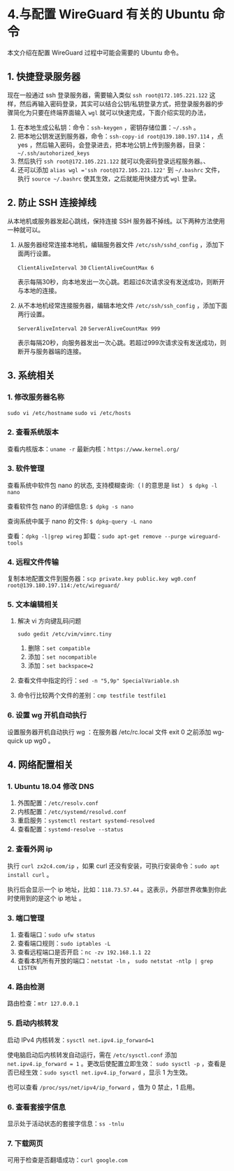 # 4.与配置 WireGuard 有关的 Ubuntu 命令

本文介绍在配置 WireGuard 过程中可能会需要的 Ubuntu 命令。

## 1. 快捷登录服务器

现在一般通过 ssh 登录服务器，需要输入类似  `ssh root@172.105.221.122`  这样，然后再输入密码登录，其实可以结合公钥/私钥登录方式，把登录服务器的步骤简化为只要在终端界面输入 `wgl` 就可以快速完成，下面介绍实现的办法，

1. 在本地生成公私钥：命令：`ssh-keygen` ，密钥存储位置：`~/.ssh` 。
2. 把本地公钥发送到服务器，命令：`ssh-copy-id root@139.180.197.114` ，点 yes ，然后输入密码，会登录进去，把本地公钥上传到服务器，目录： `~/.ssh/autohorized_keys`
3. 然后执行 `ssh root@172.105.221.122` 就可以免密码登录远程服务器。、
4. 还可以添加 `alias wgl ='ssh root@172.105.221.122'` 到 `~/.bashrc` 文件，执行 `source ~/.bashrc` 使其生效，之后就能用快捷方式 `wgl` 登录。

## 2. 防止 SSH 连接掉线

从本地机或服务器发起心跳线，保持连接 SSH 服务器不掉线。以下两种方法使用一种就可以。

1. 从服务器经常连接本地机，编辑服务器文件  `/etc/ssh/sshd_config` ，添加下面两行设置。

   `ClientAliveInterval 30`
   `ClientAliveCountMax 6`

   表示每隔30秒，向本地发出一次心跳。若超过6次请求没有发送成功，则断开与本地的连接。

2. 从不本地机经常连接服务器，编辑本地文件 `/etc/ssh/ssh_config` ，添加下面两行设置。

   `ServerAliveInterval 20`
   `ServerAliveCountMax 999`

   表示每隔20秒，向服务器发出一次心跳。若超过999次请求没有发送成功，则断开与服务器端的连接。

## 3. 系统相关

### 1. 修改服务器名称

`sudo vi /etc/hostname`
`sudo vi /etc/hosts`

### 2. 查看系统版本

查看内核版本：`uname -r`
最新内核：`https://www.kernel.org/`

### 3. 软件管理

查看系统中软件包 nano 的状态, 支持模糊查询:（ l 的意思是 list ）
`$ dpkg -l nano`

查看软件包 nano 的详细信息:
`$ dpkg -s nano`

查询系统中属于 nano 的文件:
`$ dpkg-query -L nano`

查看：`dpkg -l|grep wireg`
卸载：`sudo apt-get remove --purge wireguard-tools` 

### 4. 远程文件传输

复制本地配置文件到服务器：`scp private.key public.key wg0.conf root@139.180.197.114:/etc/wireguard/`

### 5. 文本编辑相关

1. 解决 vi 方向键乱码问题

   `sudo gedit /etc/vim/vimrc.tiny`

   1. 删除：`set compatible`
   2. 添加：`set nocompatible`
   3. 添加：`set backspace=2`

2. 查看文件中指定的行：`sed -n "5,9p" SpecialVariable.sh`

3. 命令行比较两个文件的差别：`cmp testfile testfile1` 

### 6. 设置 wg 开机自动执行

设置服务器开机自动执行 wg ：在服务器 /etc/rc.local 文件 exit 0 之前添加 wg-quick up wg0 。

## 4. 网络配置相关

### 1. Ubuntu 18.04 修改 DNS

 1. 外围配置：`/etc/resolv.conf`
 2. 内核配置：`/etc/systemd/resolvd.conf`
 3. 重启服务：`systemctl restart systemd-resolved`
 4. 查看配置：`systemd-resolve --status`

### 2. 查看外网 ip

执行 `curl zx2c4.com/ip` ，如果 curl 还没有安装，可执行安装命令：`sudo apt install curl` 。

执行后会显示一个 ip 地址，比如：`118.73.57.44` 。这表示，外部世界收集到你此时使用到的是这个 ip 地址 。

### 3. 端口管理

1. 查看端口：`sudo ufw status`
2. 查看端口规则：`sudo iptables -L`
3. 查看远程端口是否开启：`nc -zv 192.168.1.1 22`
4. 查看本机所有开放的端口：`netstat -ln`    ，  `sudo netstat -ntlp | grep LISTEN`

### 4. 路由检测

路由检查：`mtr 127.0.0.1`

### 5. 启动内核转发

启动 IPv4 内核转发：`sysctl net.ipv4.ip_forward=1`  

使电脑启动后内核转发自动运行，需在 `/etc/sysctl.conf` 添加 `net.ipv4.ip_forward = 1` 。更改后使配置立即生效： `sudo sysctl -p` ，查看是否已经生效：`sudo sysctl net.ipv4.ip_forward` ，显示 1 为生效。

也可以查看 `/proc/sys/net/ipv4/ip_forward` ，值为 0 禁止，1 启用。

### 6. 查看套接字信息

显示处于活动状态的套接字信息：`ss -tnlu`

### 7. 下载网页

可用于检查是否翻墙成功：`curl google.com`